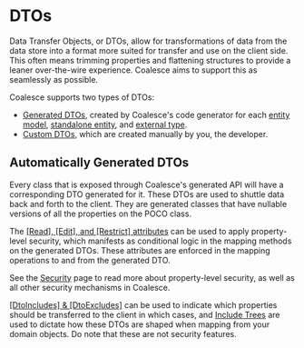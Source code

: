 # DTOs

Data Transfer Objects, or DTOs, allow for transformations of data from the data store into a format more suited for transfer and use on the client side. This often means trimming properties and flattening structures to provide a leaner over-the-wire experience. Coalesce aims to support this as seamlessly as possible.

Coalesce supports two types of DTOs:

- [Generated DTOs](#automatically-generated-dtos), created by Coalesce's code generator for each [entity model](/modeling/model-types/entities.md), [standalone entity](/modeling/model-types/standalone-entities.md), and [external type](/modeling/model-types/external-types.md).
- [Custom DTOs](/modeling/model-types/dtos.md), which are created manually by you, the developer.

## Automatically Generated DTOs

Every class that is exposed through Coalesce's generated API will have a corresponding DTO generated for it. These DTOs are used to shuttle data back and forth to the client. They are generated classes that have nullable versions of all the properties on the POCO class.


The [[Read], [Edit], and [Restrict] attributes](/modeling/model-components/attributes/security-attribute.md) can be used to apply property-level security, which manifests as conditional logic in the mapping methods on the generated DTOs. These attributes are enforced in the mapping operations to and from the generated DTO.

See the [Security](/topics/security.md#property-column-security) page to read more about property-level security, as well as all other security mechanisms in Coalesce.

[[DtoIncludes] & [DtoExcludes]](/modeling/model-components/attributes/dto-includes-excludes.md) can be used to indicate which properties should be transferred to the client in which cases, and [Include Trees](/concepts/include-tree.md) are used to dictate how these DTOs are shaped when mapping from your domain objects. Do note that these are not security features.
